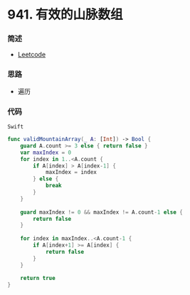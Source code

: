 # 941. 有效的山脉数组

### 简述

- [Leetcode](https://leetcode-cn.com/problems/valid-mountain-array/)

### 思路

- 遍历

### 代码


`Swift`

```swift
func validMountainArray(_ A: [Int]) -> Bool {
    guard A.count >= 3 else { return false }
    var maxIndex = 0
    for index in 1..<A.count {
        if A[index] > A[index-1] {
            maxIndex = index
        } else {
            break
        }
    }
    
    guard maxIndex != 0 && maxIndex != A.count-1 else {
        return false
    }
    
    for index in maxIndex..<A.count-1 {
        if A[index+1] >= A[index] {
            return false
        }
    }
    
    return true
}
```
